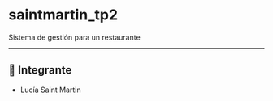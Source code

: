# saintmartin_tp2

Sistema de gestión para un restaurante

---

## 👤 Integrante
- Lucía Saint Martin
